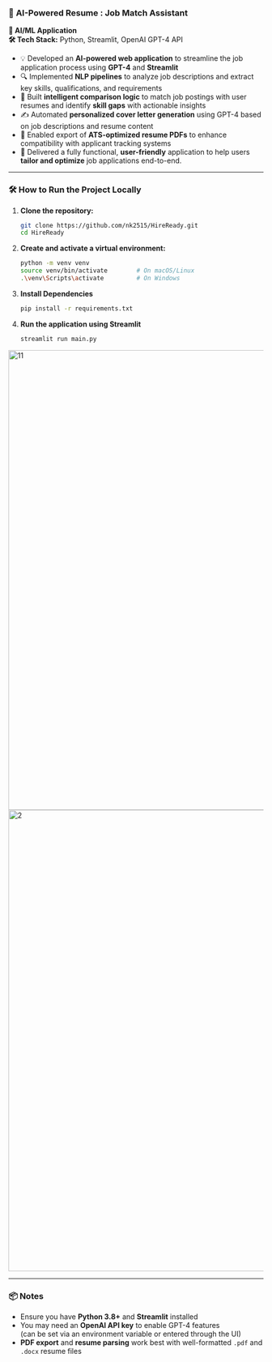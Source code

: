 ### 🚀 **AI-Powered Resume : Job Match Assistant**
**🧠 AI/ML Application**  
**🛠️ Tech Stack:** Python, Streamlit, OpenAI GPT-4 API

- 💡 Developed an **AI-powered web application** to streamline the job application process using **GPT-4** and **Streamlit**
- 🔍 Implemented **NLP pipelines** to analyze job descriptions and extract key skills, qualifications, and requirements
- 🧠 Built **intelligent comparison logic** to match job postings with user resumes and identify **skill gaps** with actionable insights
- ✍️ Automated **personalized cover letter generation** using GPT-4 based on job descriptions and resume content
- 📄 Enabled export of **ATS-optimized resume PDFs** to enhance compatibility with applicant tracking systems
- 🎯 Delivered a fully functional, **user-friendly** application to help users **tailor and optimize** job applications end-to-end.

--------------------------------------------------------------------------------------------------------------------------------------



  ### 🛠️ How to Run the Project Locally

1. **Clone the repository:**

   ```bash
   git clone https://github.com/nk2515/HireReady.git
   cd HireReady


2. **Create and activate a virtual environment:**
   ```bash
   python -m venv venv
   source venv/bin/activate        # On macOS/Linux
   .\venv\Scripts\activate         # On Windows

3. **Install Dependencies**
   ```bash
   pip install -r requirements.txt

4. **Run the application using Streamlit**
   ```bash
   streamlit run main.py

<img width="908" alt="11" src="https://github.com/user-attachments/assets/f3fa50de-3e53-4ff1-ab33-c52cf77394d1" />
<img width="911" alt="2" src="https://github.com/user-attachments/assets/ecca9b01-9bdd-45aa-87be-856dc5cf3aa0" />

 -------------------------------------------------------------------
 
  ### 📦 Notes
- Ensure you have **Python 3.8+** and **Streamlit** installed
- You may need an **OpenAI API key** to enable GPT-4 features  
  (can be set via an environment variable or entered through the UI)
- **PDF export** and **resume parsing** work best with well-formatted `.pdf` and `.docx` resume files




